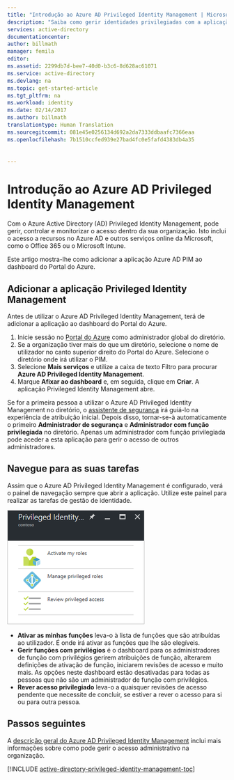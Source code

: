 ```yaml
---
title: "Introdução ao Azure AD Privileged Identity Management | Microsoft Docs"
description: "Saiba como gerir identidades privilegiadas com a aplicação do Azure Active Directory Privileged Identity Management no Portal do Azure."
services: active-directory
documentationcenter: 
author: billmath
manager: femila
editor: 
ms.assetid: 2299db7d-bee7-40d0-b3c6-8d628ac61071
ms.service: active-directory
ms.devlang: na
ms.topic: get-started-article
ms.tgt_pltfrm: na
ms.workload: identity
ms.date: 02/14/2017
ms.author: billmath
translationtype: Human Translation
ms.sourcegitcommit: 081e45e0256134d692a2da7333ddbaafc7366eaa
ms.openlocfilehash: 7b1510ccfed939e27bad4fc0e5fafd4383db4a35


---
```

# <a name="get-started-with-azure-ad-privileged-identity-management"></a>Introdução ao Azure AD Privileged Identity Management
Com o Azure Active Directory (AD) Privileged Identity Management, pode gerir, controlar e monitorizar o acesso dentro da sua organização. Isto inclui o acesso a recursos no Azure AD e outros serviços online da Microsoft, como o Office 365 ou o Microsoft Intune.

Este artigo mostra-lhe como adicionar a aplicação Azure AD PIM ao dashboard do Portal do Azure.

## <a name="add-the-privileged-identity-management-application"></a>Adicionar a aplicação Privileged Identity Management
Antes de utilizar o Azure AD Privileged Identity Management, terá de adicionar a aplicação ao dashboard do Portal do Azure.

1. Inicie sessão no [Portal do Azure](https://portal.azure.com/) como administrador global do diretório.
2. Se a organização tiver mais do que um diretório, selecione o nome de utilizador no canto superior direito do Portal do Azure. Selecione o diretório onde irá utilizar o PIM.
3. Selecione **Mais serviços** e utilize a caixa de texto Filtro para procurar **Azure AD Privileged Identity Management**.
4. Marque **Afixar ao dashboard** e, em seguida, clique em **Criar**. A aplicação Privileged Identity Management abre.

Se for a primeira pessoa a utilizar o Azure AD Privileged Identity Management no diretório, o [assistente de segurança](active-directory-privileged-identity-management-security-wizard.md) irá guiá-lo na experiência de atribuição inicial. Depois disso, tornar-se-à automaticamente o primeiro **Administrador de segurança** e **Administrador com função privilegiada** no diretório. Apenas um administrador com função privilegiada pode aceder a esta aplicação para gerir o acesso de outros administradores.  

## <a name="navigate-to-your-tasks"></a>Navegue para as suas tarefas
Assim que o Azure AD Privileged Identity Management é configurado, verá o painel de navegação sempre que abrir a aplicação. Utilize este painel para realizar as tarefas de gestão de identidade.

![Tarefas de nível superior para PIM - captura de ecrã](./media/active-directory-privileged-identity-management-getting-started/pim_tasks.png)

* **Ativar as minhas funções** leva-o à lista de funções que são atribuídas ao utilizador. É onde irá ativar as funções que lhe são elegíveis.
* **Gerir funções com privilégios** é o dashboard para os administradores de função com privilégios gerirem atribuições de função, alterarem definições de ativação de função, iniciarem revisões de acesso e muito mais. As opções neste dashboard estão desativadas para todas as pessoas que não são um administrador de função com privilégios.
* **Rever acesso privilegiado** leva-o a quaisquer revisões de acesso pendente que necessite de concluir, se estiver a rever o acesso para si ou para outra pessoa. 

## <a name="next-steps"></a>Passos seguintes
A [descrição geral do Azure AD Privileged Identity Management](active-directory-privileged-identity-management-configure.md) inclui mais informações sobre como pode gerir o acesso administrativo na organização.

[!INCLUDE [active-directory-privileged-identity-management-toc](../../includes/active-directory-privileged-identity-management-toc.md)]

<!--Image references-->

[1]: ./media/active-directory-privileged-identity-management-configure/PIM_EnablePim.png



<!--HONumber=Feb17_HO1-->


